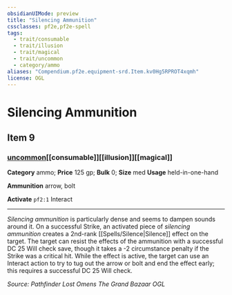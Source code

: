 ```yaml
---
obsidianUIMode: preview
title: "Silencing Ammunition"
cssclasses: pf2e,pf2e-spell
tags:
  - trait/consumable
  - trait/illusion
  - trait/magical
  - trait/uncommon
  - category/ammo
aliases: "Compendium.pf2e.equipment-srd.Item.kv0Hg5RPROT4xqmh"
license: OGL
---
```

# Silencing Ammunition
## Item 9
### [uncommon](uncommon "Uncommon Rarity Trait")[[consumable]][[illusion]][[magical]]

**Category** ammo; 
**Price** 125 gp; 
**Bulk** 0; **Size** med
**Usage** held-in-one-hand

**Ammunition** arrow, bolt

**Activate** `pf2:1` Interact

* * *

_Silencing ammunition_ is particularly dense and seems to dampen sounds around it. On a successful Strike, an activated piece of _silencing ammunition_ creates a 2nd-rank [[Spells/Silence|Silence]] effect on the target. The target can resist the effects of the ammunition with a successful DC 25 Will check save, though it takes a -2 circumstance penalty if the Strike was a critical hit. While the effect is active, the target can use an Interact action to try to tug out the arrow or bolt and end the effect early; this requires a successful DC 25 Will check.

*Source: Pathfinder Lost Omens The Grand Bazaar*
*OGL*